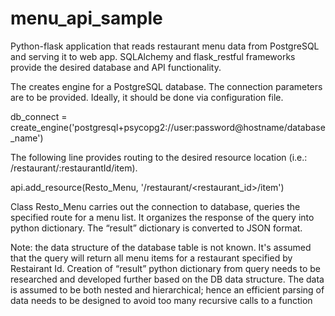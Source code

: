 # menu_api_sample
Python-flask application that reads restaurant menu data from PostgreSQL and serving it to web app. SQLAlchemy and flask_restful frameworks provide the desired database and API functionality. 

The creates engine for a PostgreSQL database. The connection parameters are to be provided. Ideally, it should be done via configuration file.

db_connect = create_engine('postgresql+psycopg2://user:password@hostname/database_name')

The following line provides routing to the desired resource location (i.e.: /restaurant/:restaurantId/item).

api.add_resource(Resto_Menu, '/restaurant/<restaurant_id>/item')

Class Resto_Menu carries out the connection to database, queries the specified route for a menu list. It organizes the response of the query into python dictionary. The “result” dictionary is converted to JSON format.

Note: the data structure of the database table is not known. It's assumed that the query will return all menu items for a restaurant specified by Restairant Id. Creation of “result” python dictionary from  query needs to be researched and developed further based on the DB data structure. The data is assumed to be both nested and hierarchical; hence an efficient parsing of data needs to be designed to avoid too many recursive calls to a function



